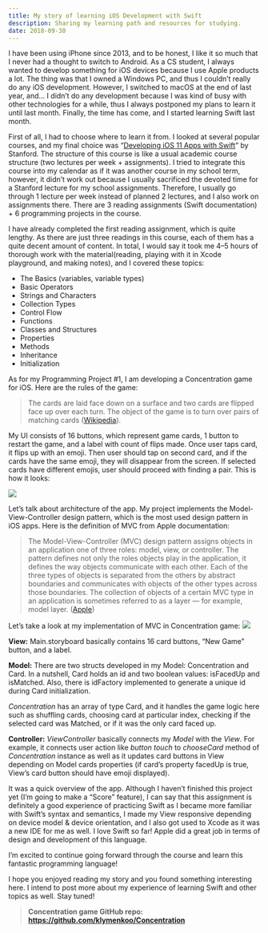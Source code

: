 ```yaml
---
title: My story of learning iOS Development with Swift
description: Sharing my learning path and resources for studying.
date: 2018-09-30
---
```


I have been using iPhone since 2013, and to be honest, I like it so much that I never had a thought to switch to Android. As a CS student, I always wanted to develop something for iOS devices because I use Apple products a lot. The thing was that I owned a Windows PC, and thus I couldn’t really do any iOS development. However, I switched to macOS at the end of last year, and… I didn’t do any development because I was kind of busy with other technologies for a while, thus I always postponed my plans to learn it until last month. Finally, the time has come, and I started learning Swift last month.

First of all, I had to choose where to learn it from. I looked at several popular courses, and my final choice was “<a href="https://itunes.apple.com/us/course/developing-ios-11-apps-with-swift/id1309275316" target="_blank" rel="noopener noreferrer">Developing iOS 11 Apps with Swift</a>” by Stanford. The structure of this course is like a usual academic course structure (two lectures per week + assignments). I tried to integrate this course into my calendar as if it was another course in my school term, however, it didn’t work out because I usually sacrificed the devoted time for a Stanford lecture for my school assignments. Therefore, I usually go through 1 lecture per week instead of planned 2 lectures, and I also work on assignments there. There are 3 reading assignments (Swift documentation) + 6 programming projects in the course.

I have already completed the first reading assignment, which is quite lengthy. As there are just three readings in this course, each of them has a quite decent amount of content. In total, I would say it took me 4–5 hours of thorough work with the material(reading, playing with it in Xcode playground, and making notes), and I covered these topics:

- The Basics (variables, variable types)
- Basic Operators
- Strings and Characters
- Collection Types
- Control Flow
- Functions
- Classes and Structures
- Properties
- Methods
- Inheritance
- Initialization

As for my Programming Project #1, I am developing a Concentration game for iOS. Here are the rules of the game:

> The cards are laid face down on a surface and two cards are flipped face up over each turn. The object of the game is to turn over pairs of matching cards (<a href="https://en.wikipedia.org/wiki/Concentration_(game)" target="_blank" rel="noopener noreferrer">Wikipedia</a>).

My UI consists of 16 buttons, which represent game cards, 1 button to restart the game, and a label with count of flips made. Once user taps card, it flips up with an emoji. Then user should tap on second card, and if the cards have the same emoji, they will disappear from the screen. If selected cards have different emojis, user should proceed with finding a pair.
This is how it looks:

<img src="https://i.imgur.com/sh6bHwM.png" />

Let’s talk about architecture of the app. My project implements the Model-View-Controller design pattern, which is the most used design pattern in iOS apps. Here is the definition of MVC from Apple documentation:

> The Model-View-Controller (MVC) design pattern assigns objects in an application one of three roles: model, view, or controller. The pattern defines not only the roles objects play in the application, it defines the way objects communicate with each other. Each of the three types of objects is separated from the others by abstract boundaries and communicates with objects of the other types across those boundaries. The collection of objects of a certain MVC type in an application is sometimes referred to as a layer — for example, model layer. (<a href="https://developer.apple.com/library/archive/documentation/General/Conceptual/DevPedia-CocoaCore/MVC.html" target="_blank" rel="noopener noreferrer">Apple</a>)

Let’s take a look at my implementation of MVC in Concentration game:
<img src="https://i.imgur.com/wsnYWN3.png" />

**View:**
Main.storyboard basically contains 16 card buttons, “New Game” button, and a label.

**Model:**
There are two structs developed in my Model: Concentration and Card.
In a nutshell, Card holds an id and two boolean values: isFacedUp and isMatched. Also, there is idFactory implemented to generate a unique id during Card initialization.

_Concentration_ has an array of type Card, and it handles the game logic here such as shuffling cards, choosing card at particular index, checking if the selected card was Matched, or if it was the only card faced up.

**Controller:**
_ViewController_ basically connects my _Model_ with the _View_. For example, it connects user action like _button touch_ to _chooseCard_ method of _Concentration_ instance as well as it updates card buttons in View depending on Model cards properties (if card’s property facedUp is true, View’s card button should have emoji displayed).

It was a quick overview of the app. Although I haven’t finished this project yet (I’m going to make a “Score” feature), I can say that this assignment is definitely a good experience of practicing Swift as I became more familiar with Swift’s syntax and semantics, I made my View responsive depending on device model & device orientation, and I also got used to Xcode as it was a new IDE for me as well. I love Swift so far! Apple did a great job in terms of design and development of this language.

I’m excited to continue going forward through the course and learn this fantastic programming language!

I hope you enjoyed reading my story and you found something interesting here. I intend to post more about my experience of learning Swift and other topics as well. Stay tuned!

> **Concentration game GitHub repo: https://github.com/klymenkoo/Concentration**
